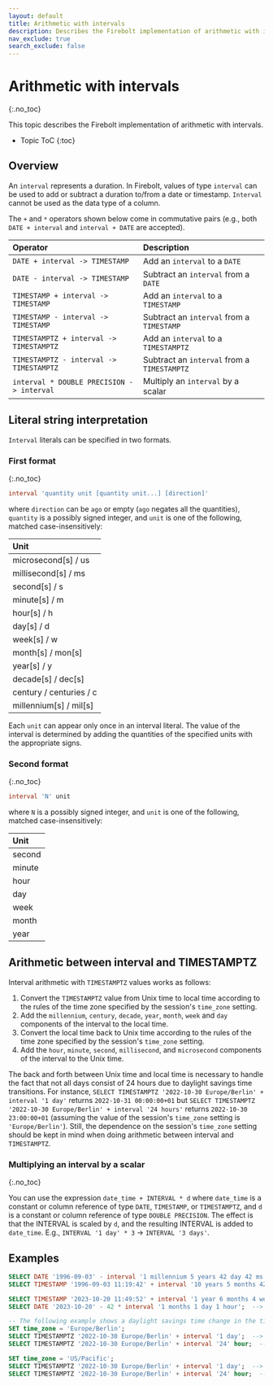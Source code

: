 ```yaml
---
layout: default
title: Arithmetic with intervals
description: Describes the Firebolt implementation of arithmetic with intervals
nav_exclude: true
search_exclude: false
---
```


# Arithmetic with intervals
{:.no_toc}

This topic describes the Firebolt implementation of arithmetic with intervals.

* Topic ToC
{:toc}

## Overview

An `interval` represents a duration.
In Firebolt, values of type `interval` can be used to add or subtract a duration to/from a date or timestamp.
`Interval` cannot be used as the data type of a column.

The `+` and `*` operators shown below come in commutative pairs (e.g., both `DATE + interval` and `interval + DATE` are accepted).

| Operator                                  | Description                                 |
| :---------------------------------------- | :------------------------------------------ |
| `DATE + interval -> TIMESTAMP`            | Add an `interval` to a `DATE`               |
| `DATE - interval -> TIMESTAMP`            | Subtract an `interval` from a `DATE`        |
| `TIMESTAMP + interval -> TIMESTAMP`       | Add an `interval` to a `TIMESTAMP`          |
| `TIMESTAMP - interval -> TIMESTAMP`       | Subtract an `interval` from a `TIMESTAMP`   |
| `TIMESTAMPTZ + interval -> TIMESTAMPTZ`   | Add an `interval` to a `TIMESTAMPTZ`        |
| `TIMESTAMPTZ - interval -> TIMESTAMPTZ`   | Subtract an `interval` from a `TIMESTAMPTZ` |
| `interval * DOUBLE PRECISION -> interval` | Multiply an `interval` by a scalar          |

## Literal string interpretation

`Interval` literals can be specified in two formats. 

### First format
{:.no_toc}

```sql
interval 'quantity unit [quantity unit...] [direction]'
```

where `direction` can be `ago` or empty (`ago` negates all the quantities), `quantity` is a possibly signed integer, and `unit` is one of the following, matched case-insensitively:

| Unit                    |
| :---------------------- |
| microsecond[s] / us     |
| millisecond[s] / ms     |
| second[s] / s           |
| minute[s] / m           |
| hour[s] / h             |
| day[s] / d              |
| week[s] / w             |
| month[s] / mon[s]       |
| year[s] / y             |
| decade[s] / dec[s]      |
| century / centuries / c |
| millennium[s] / mil[s]  |

Each `unit` can appear only once in an interval literal.
The value of the interval is determined by adding the quantities of the specified units with the appropriate signs.

### Second format
{:.no_toc}

```sql
interval 'N' unit
```

where `N` is a possibly signed integer, and `unit` is one of the following, matched case-insensitively:

| Unit   |
| :----- |
| second |
| minute |
| hour   |
| day    |
| week   |
| month  |
| year   |

## Arithmetic between interval and TIMESTAMPTZ

Interval arithmetic with `TIMESTAMPTZ` values works as follows:

1. Convert the `TIMESTAMPTZ` value from Unix time to local time according to the rules of the time zone specified by the session's `time_zone` setting.
2. Add the `millennium`, `century`, `decade`, `year`, `month`, `week` and `day` components of the interval to the local time.
3. Convert the local time back to Unix time according to the rules of the time zone specified by the session's `time_zone` setting.
4. Add the `hour`, `minute`, `second`, `millisecond`, and `microsecond` components of the interval to the Unix time.

The back and forth between Unix time and local time is necessary to handle the fact that not all days consist of 24 hours due to daylight savings time transitions.
For instance, `SELECT TIMESTAMPTZ '2022-10-30 Europe/Berlin' + interval '1 day'` returns `2022-10-31 00:00:00+01` but `SELECT TIMESTAMPTZ '2022-10-30 Europe/Berlin' + interval '24 hours'` returns `2022-10-30 23:00:00+01` (assuming the value of the session's `time_zone` setting is `'Europe/Berlin'`).
Still, the dependence on the session's `time_zone` setting should be kept in mind when doing arithmetic between interval and `TIMESTAMPTZ`.

### Multiplying an interval by a scalar
{:.no_toc}

You can use the expression `date_time + INTERVAL * d` where `date_time` is a constant or column reference of type `DATE`, `TIMESTAMP`, or `TIMESTAMPTZ`, and `d` is a constant or column reference of type `DOUBLE PRECISION`.
The effect is that the INTERVAL is scaled by `d`, and the resulting INTERVAL is added to `date_time`.
E.g., `INTERVAL '1 day' * 3` -> `INTERVAL '3 days'`.

## Examples

```sql
SELECT DATE '1996-09-03' - interval '1 millennium 5 years 42 day 42 ms';  --> 0991-07-22 23:59:59.958
SELECT TIMESTAMP '1996-09-03 11:19:42' + interval '10 years 5 months 42 days 7 seconds';  --> 2007-03-17 11:19:49

SELECT TIMESTAMP '2023-10-20 11:49:52' + interval '1 year 6 months 4 weeks 7 hours' * 7.5;  --> 2035-08-20 16:19:52
SELECT DATE '2023-10-20' - 42 * interval '1 months 1 day 1 hour';  --> 2020-03-07 06:00:00

-- The following example shows a daylight savings time change in the time zone 'Europe/Berlin'
SET time_zone = 'Europe/Berlin';
SELECT TIMESTAMPTZ '2022-10-30 Europe/Berlin' + interval '1 day';  --> 2022-10-31 00:00:00+01
SELECT TIMESTAMPTZ '2022-10-30 Europe/Berlin' + interval '24' hour;  --> 2022-10-30 23:00:00+01

SET time_zone = 'US/Pacific';
SELECT TIMESTAMPTZ '2022-10-30 Europe/Berlin' + interval '1 day';  --> 2022-10-30 15:00:00-07
SELECT TIMESTAMPTZ '2022-10-30 Europe/Berlin' + interval '24' hour;  --> 2022-10-30 15:00:00-07
```
